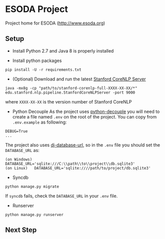 # ESODA Project
Project home for ESODA (http://www.esoda.org)

## Setup
* Install Python 2.7 and Java 8 is properly installed

* Install python packages

```shell
pip install -U -r requirements.txt
```

* (Optional) Download and run the latest [Stanford CoreNLP Server](http://stanfordnlp.github.io/CoreNLP/corenlp-server.html)

```shell
java -mx8g -cp "path/to/stanford-corenlp-full-XXXX-XX-XX/*" edu.stanford.nlp.pipeline.StanfordCoreNLPServer -port 9000
```

where `XXXX-XX-XX` is the version number of Stanford CoreNLP

* Python Decouple
As the project uses [python-decouple](https://github.com/henriquebastos/python-decouple) you will need to create a file named `.env` on the root of the project. You can copy from `.env.example` as following:

```
DEBUG=True
...
```

The project also uses [dj-database-url](https://pypi.python.org/pypi/dj-database-url/), so in the `.env` file you should set the `DATABASE_URL` as:

```
(on Windows) DATABASE_URL='sqlite:///C:\\path\\to\\project\\db.sqlite3'
(on Linux)   DATABASE_URL='sqlite:////path/to/project/db.sqlite3'
```

* Syncdb

```shell 
python manage.py migrate
```

If `syncdb` fails, check the `DATABASE_URL` in your `.env` file.

* Runserver

```shell
python manage.py runserver
```

## Next Step
